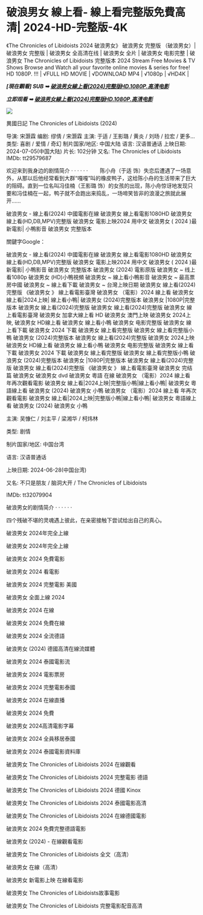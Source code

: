 <H1>破浪男女 線上看- 線上看完整版免費高清| 2024-HD-完整版-4K </H1>

《The Chronicles of Libidoists 2024 破浪男女》 破浪男女 完整版 （破浪男女）| 破浪男女 完整版 | 破浪男女 全高清在线 | 破浪男女 全片 | 破浪男女 电影完整 | 破浪男女 The Chronicles of Libidoists 完整版本 2024 Stream Free Movies & TV Shows Browse and Watch all your favorite online movies & series for free! HD 1080P. !!! | √FULL HD MOVIE | √DOWNLOAD MP4 | √1080p | √HD4K |

<p><b><I>[現在觀看] SUB ➥ <a href="https://t.co/S3OjAmeRcQ" rel="noopener">破浪男女線上看(2024)完整版HD.1080P.高清电影</a></I></b></p>

<p><b><I>立即观看 ➥ <a href="https://t.co/S3OjAmeRcQ" rel="noopener">破浪男女線上看(2024)完整版HD.1080P.高清电影</a></I></b></p>

<img src="https://d2a6d2ofes041u.cloudfront.net/resize?norotation=true&quality=80&url=https%3A%2F%2Fimages.vocus.cc%2F5ff8ceff-eb7d-4d83-92fe-80d9afdc88e6.jpg&width=740&sign=eZHisNyUhlmLRmel7FF5xc7hHNw5ohK_kPBVRTvPYfk" />

異國日記 The Chronicles of Libidoists (2024)

导演: 宋灏霖 编剧: 缪倩 / 宋灏霖 主演: 于适 / 王影璐 / 黄炎 / 刘旸 / 拉宏 / 更多... 类型: 喜剧 / 爱情 / 奇幻 制片国家/地区: 中国大陆 语言: 汉语普通话 上映日期: 2024-07-05(中国大陆) 片长: 102分钟 又名: The Chronicles of Libidoists IMDb: tt29579687

欢迎来到我身边的剧情简介 · · · · · · 　　陈小舟（于适 饰）失恋后遭遇了一场意外，从那以后他经常看到大群“嘎嘎”叫的橡皮鸭子，这给陈小舟的生活带来了巨大的阻碍。直到一位名叫冯佳楠（王影璐 饰）的女孩的出现，陈小舟惊讶地发现只要和冯佳楠在一起，鸭子就不会跑出来捣乱，一场啼笑皆非的浪漫之旅就此展开……

破浪男女 - 線上看(2024) 中國電影在線 破浪男女 線上看電影1080HD 破浪男女 線上看(HD,DB,MPV)完整版 破浪男女 電影上映2024 用中文 破浪男女 ( 2024 )最新電影| 小鴨影音 破浪男女 完整版本

關鍵字Google：

破浪男女 - 線上看(2024) 中國電影在線 破浪男女 線上看電影1080HD 破浪男女 線上看(HD,DB,MPV)完整版 破浪男女 電影上映2024 用中文 破浪男女 ( 2024 )最新電影| 小鴨影音 破浪男女 完整版本 破浪男女 (2024) 電影原版 破浪男女 ~ 线上看1080p 破浪男女 (HD)小鴨視頻 破浪男女 ~ 線上看小鴨影音 破浪男女 ~ 最高票房中國 破浪男女 ~ 線上看下載 破浪男女 ~ 台灣上映日期 破浪男女 線上看(2024)完整版 《破浪男女 》 線上看電影臺灣 破浪男女 （電影）2024 線上看 破浪男女 線上看|2024上映| 線上看小鴨| 破浪男女 (2024)完整版本 破浪男女 |1080P|完整版本 破浪男女 線上看(2024)完整版 破浪男女 線上看(2024)完整版 破浪男女 線上看電影臺灣 破浪男女 加拿大線上看 HD 破浪男女 澳門上映 破浪男女 2024上映, 破浪男女 HD線上看 破浪男女 線上看小鴨 破浪男女 电影完整版 破浪男女 線上看下載 破浪男女 2024 下載 破浪男女 線上看完整版 破浪男女 線上看完整版小鴨 破浪男女 (2024)完整版本 破浪男女 線上看(2024)完整版 破浪男女 2024上映 破浪男女 HD線上看 破浪男女 線上看小鴨 破浪男女 电影完整版 破浪男女 線上看下載 破浪男女 2024 下載 破浪男女 線上看完整版 破浪男女 線上看完整版小鴨 破浪男女 (2024)完整版本 破浪男女 |1080P|完整版本 破浪男女 線上看(2024)完整版 破浪男女 線上看(2024)完整版 《破浪男女 》 線上看電影臺灣 破浪男女 完结篇 破浪男女 破浪男女 dvd 破浪男女 粵語 在線 破浪男女 （電影）2024 線上看 年再次觀看電影 破浪男女 線上看|2024上映|完整版小鴨|線上看小鴨| 破浪男女 粵語線上看 破浪男女 (2024) 破浪男女 小鴨 破浪男女 （電影）2024 線上看 年再次觀看電影 破浪男女 線上看|2024上映|完整版小鴨|線上看小鴨| 破浪男女 粵語線上看 破浪男女 (2024) 破浪男女 小鴨

主演: 吴慷仁 / 刘主平 / 梁湘华 / 柯炜林

类型: 剧情

制片国家/地区: 中国台湾

语言: 汉语普通话

上映日期: 2024-06-28(中国台湾)

又名: 不只是朋友 / 脑洞大开 / The Chronicles of Libidoists

IMDb: tt32079904

破浪男女的剧情简介 · · · · · ·

四个残破不堪的灵魂遇上彼此，在亲密接触下尝试给出自己的真心。

破浪男女 2024年完全上線

破浪男女 2024年完全上線

破浪男女 2024 免費電影

破浪男女 2024 看電影

破浪男女 2024 完整電影 美國

破浪男女 全面上線 2024

破浪男女 2024 在線

破浪男女 2024 免費在線

破浪男女 2024 全流德語

破浪男女 (2024) 德國高清在線流媒體

破浪男女 2024 泰國電影流

破浪男女 2024 電影票房

破浪男女 2024 完整電影泰國

破浪男女 2024 在線直播

破浪男女 2024 免費

破浪男女 2024高清電影字幕

破浪男女 2024 全員移居泰國

破浪男女 2024 泰國電影資料庫

破浪男女 The Chronicles of Libidoists 2024 在線觀看

破浪男女 The Chronicles of Libidoists 2024 完整電影 德語

破浪男女 The Chronicles of Libidoists 2024 德國 Kinox

破浪男女 The Chronicles of Libidoists 2024 泰國電影高清

破浪男女 The Chronicles of Libidoists 2024 在線德國電影

破浪男女 2024 免費完整德語電影

破浪男女 (2024) - 在線觀看電影

破浪男女 The Chronicles of Libidoists 全文（高清）

破浪男女 在線（高清）

破浪男女 新電影上映 在線看電影

破浪男女 The Chronicles of Libidoists故事電影

破浪男女 The Chronicles of Libidoists 完整電影配音高清
